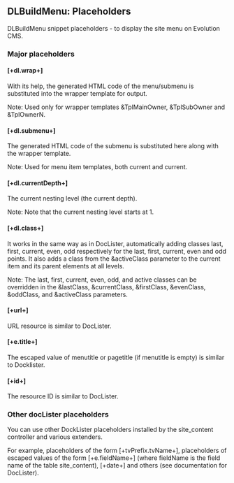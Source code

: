 ## DLBuildMenu: Placeholders
DLBuildMenu snippet placeholders - to display the site menu on Evolution CMS.
### Major placeholders
#### [+dl.wrap+]
With its help, the generated HTML code of the menu/submenu is substituted into the wrapper template for output.

Note: Used only for wrapper templates &TplMainOwner, &TplSubOwner and &TplOwnerN.

#### [+dl.submenu+]
The generated HTML code of the submenu is substituted here along with the wrapper template.

Note: Used for menu item templates, both current and current.

#### [+dl.currentDepth+]
The current nesting level (the current depth).

Note: Note that the current nesting level starts at 1.

#### [+dl.class+]
It works in the same way as in DocLister, automatically adding classes last, first, current, even, odd respectively for the last, first, current, even and odd points. It also adds a class from the &activeClass parameter to the current item and its parent elements at all levels.

Note: The last, first, current, even, odd, and active classes can be overridden in the &lastClass, &currentClass, &firstClass, &evenClass, &oddClass, and &activeClass parameters.

#### [+url+]
URL resource is similar to DocLister.

#### [+e.title+]
The escaped value of menutitle or pagetitle (if menutitle is empty) is similar to Docklister.

#### [+id+]
The resource ID is similar to DocLister.

### Other docLister placeholders
You can use other DockLister placeholders installed by the site_content controller and various extenders.

For example, placeholders of the form [+tvPrefix.tvName+], placeholders of escaped values of the form [+e.fieldName+] (where fieldName is the field name of the table site_content), [+date+] and others (see documentation for DocLister).
